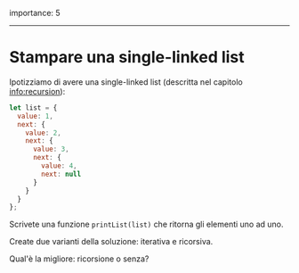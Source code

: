 importance: 5

---

# Stampare una single-linked list

Ipotizziamo di avere una single-linked list (descritta nel capitolo <info:recursion>):

```js
let list = {
  value: 1,
  next: {
    value: 2,
    next: {
      value: 3,
      next: {
        value: 4,
        next: null
      }
    }
  }
};
```

Scrivete una funzione `printList(list)` che ritorna gli elementi uno ad uno.

Create due varianti della soluzione: iterativa e ricorsiva.

Qual'è la migliore: ricorsione o senza?
